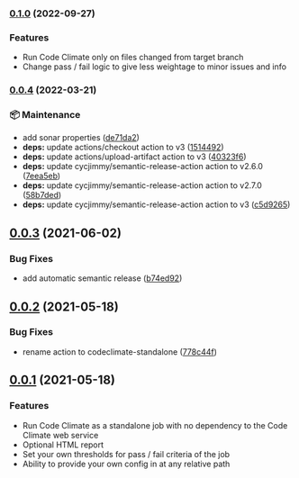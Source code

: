 ### [0.1.0](https://github.com/erzz/codeclimate-standalone/compare/v0.0.4...v0.1.0) (2022-09-27)

### Features

-   Run Code Climate only on files changed from target branch
-   Change pass / fail logic to give less weightage to minor issues and info

### [0.0.4](https://github.com/erzz/codeclimate-standalone/compare/v0.0.3...v0.0.4) (2022-03-21)

### :package: Maintenance

-   add sonar properties ([de71da2](https://github.com/erzz/codeclimate-standalone/commit/de71da2f4a9655a8dc65333b741506bf527a5e60))
-   **deps:** update actions/checkout action to v3 ([1514492](https://github.com/erzz/codeclimate-standalone/commit/151449265a422189f227c58f9a5ad98276ba2634))
-   **deps:** update actions/upload-artifact action to v3 ([40323f6](https://github.com/erzz/codeclimate-standalone/commit/40323f688d6f34cb89c1747508132b342aaa38bd))
-   **deps:** update cycjimmy/semantic-release-action action to v2.6.0 ([7eea5eb](https://github.com/erzz/codeclimate-standalone/commit/7eea5ebdd0ed0234a47b54e4e6ca7f0310257661))
-   **deps:** update cycjimmy/semantic-release-action action to v2.7.0 ([58b7ded](https://github.com/erzz/codeclimate-standalone/commit/58b7ded36534aae469e2bc9b06e0c27c223775ad))
-   **deps:** update cycjimmy/semantic-release-action action to v3 ([c5d9265](https://github.com/erzz/codeclimate-standalone/commit/c5d9265d7a79ab79d2c5b738f6c0d1a76ab61786))

## [0.0.3](https://github.com/erzz/codeclimate-standalone/compare/v0.0.2...v0.0.3) (2021-06-02)

### Bug Fixes

-   add automatic semantic release ([b74ed92](https://github.com/erzz/codeclimate-standalone/commit/b74ed92f3ae35ba2beedc1611b8da9a821aa1261))

## [0.0.2](https://github.com/erzz/codeclimate-standalone/compare/v0.0.1...v0.0.2) (2021-05-18)

### Bug Fixes

-   rename action to codeclimate-standalone ([778c44f](https://github.com/erzz/codeclimate-standalone/commit/778c44f4b186cec602f8158cb385ddf9fc801d85))

## [0.0.1](https://github.com/erzz/codeclimate-standalone/commit/6a05b29bb1cb637bff60d9c900ac23c9358d6c4b) (2021-05-18)

### Features

-   Run Code Climate as a standalone job with no dependency to the Code Climate web service
-   Optional HTML report
-   Set your own thresholds for pass / fail criteria of the job
-   Ability to provide your own config in at any relative path
